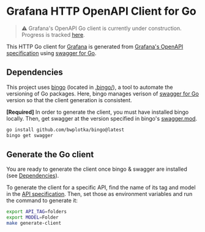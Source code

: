 # Grafana HTTP OpenAPI Client for Go

> :warning: Grafana's OpenAPI Go client is currently under construction. Progress is tracked [here](https://github.com/grafana/grafana/issues/47827).

This HTTP Go client for [Grafana](https://github.com/grafana/grafana) is generated from [Grafana's OpenAPI specification](https://github.com/grafana/grafana/blob/main/public/api-merged.json) using [swagger for Go](https://github.com/go-swagger/go-swagger).

## Dependencies

This project uses [bingo](https://github.com/bwplotka/bingo) (located in [.bingo/](.bingo/)), a tool to automate the versioning of Go packages. Here, bingo manages verison of [swagger for Go](https://github.com/go-swagger/go-swagger) version so that the client generation is consistent.

**[Required]**  In order to generate the client, you must have installed bingo locally. Then, get swagger at the version specified in bingo's [swagger.mod](.bingo/swagger.mod).
```bash
go install github.com/bwplotka/bingo@latest
bingo get swagger
```

## Generate the Go client

You are ready to generate the client once bingo & swagger are installed (see [Dependencies](#dependencies)).

To generate the client for a specific API, find the name of its tag and model in the [API specification](https://github.com/grafana/grafana/blob/main/public/api-merged.json). Then, set those as environment variables and run the command to generate it:
```bash
export API_TAG=folders
export MODEL=Folder
make generate-client
```
